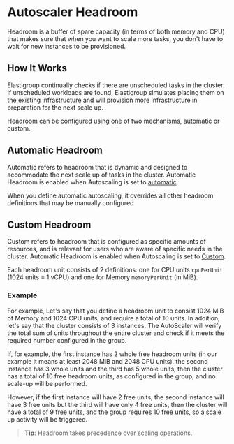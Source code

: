 # Autoscaler Headroom

Headroom is a buffer of spare capacity (in terms of both memory and CPU) that makes sure that when you want to scale more tasks, you don't have to wait for new instances to be provisioned.

## How It Works
Elastigroup continually checks if there are unscheduled tasks in the cluster. If unscheduled workloads are found, Elastigroup simulates placing them on the existing infrastructure and will provision more infrastructure in preparation for the next scale up. 

Headroom can be configured using one of two mechanisms, automatic or custom.

## Automatic Headroom
Automatic refers to headroom that is dynamic and designed to accommodate the next scale up of tasks in the cluster. Automatic Headroom is enabled when Autoscaling is set to [automatic](https://docs.spot.io/elastigroup/features/amazon-ecs/automatic-autoscaler-for-ecs).

When you define automatic autoscaling, it overrides all other headroom definitions that may be manually configured

## Custom Headroom
Custom refers to headroom that is configured as specific amounts of resources, and is relevant for users who are aware of specific needs in the cluster. Automatic Headroom is enabled when Autoscaling is set to [Custom](https://docs.spot.io/elastigroup/features/amazon-ecs/custom-autoscaler-for-ecs).

Each headroom unit consists of 2 definitions: one for CPU units `cpuPerUnit` (1024 units = 1 vCPU) and one for Memory `memoryPerUnit` (in MiB). 

### Example
For example, Let's say that you define a headroom unit to consist 1024 MiB of Memory and 1024 CPU units, and require a total of 10 units. In addition, let's say that the cluster consists of 3 instances. The AutoScaler will verify the total sum of units throughout the entire cluster and check if it meets the required number configured in the group.

If, for example, the first instance has 2 whole free headroom units (in our example it means at least 2048 MiB and 2048 CPU units), the second instance has 3 whole units and the third has 5 whole units, then the cluster has a total of 10 free headroom units, as configured in the group, and no scale-up will be performed.

However, if the first instance will have 2 free units, the second instance will have 3 free units but the third will have only 4 free units, then the cluster will have a total of 9 free units, and the group requires 10 free units, so a scale up activity will be triggered.

> **Tip**: Headroom takes precedence over scaling operations.
